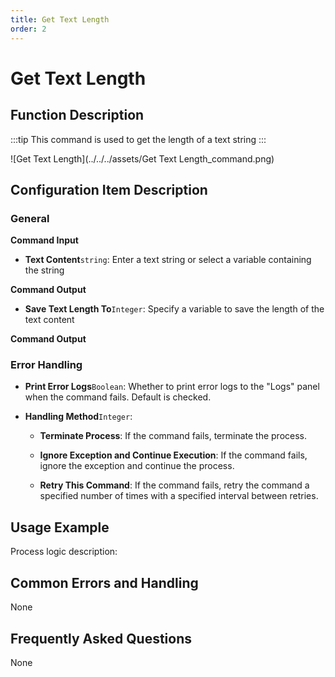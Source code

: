 ```yaml
---
title: Get Text Length
order: 2
---
```


# Get Text Length

## Function Description

:::tip 
This command is used to get the length of a text string
:::

![Get Text Length](../../../assets/Get Text Length_command.png)

## Configuration Item Description

### General

**Command Input**

- **Text Content**`string`: Enter a text string or select a variable containing the string


**Command Output**

- **Save Text Length To**`Integer`: Specify a variable to save the length of the text content


**Command Output**

### Error Handling

- **Print Error Logs**`Boolean`: Whether to print error logs to the "Logs" panel when the command fails. Default is checked. 

- **Handling Method**`Integer`:

    - **Terminate Process**: If the command fails, terminate the process.

    - **Ignore Exception and Continue Execution**: If the command fails, ignore the exception and continue the process.

    - **Retry This Command**: If the command fails, retry the command a specified number of times with a specified interval between retries.

## Usage Example

Process logic description:

## Common Errors and Handling

None

## Frequently Asked Questions

None

